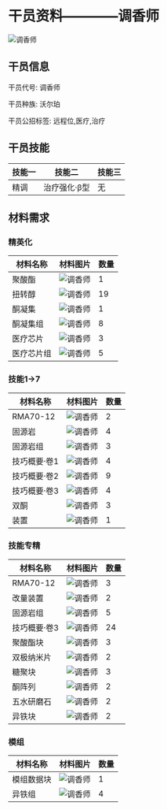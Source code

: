 # 干员资料————调香师

![调香师](./oprImages/调香师.png)

## 干员信息

干员代号: 调香师

干员种族: 沃尔珀

干员公招标签: 远程位,医疗,治疗

## 干员技能

| 技能一       | 技能二   | 技能三 |
| ------------ | -------- | ------ |
| 精调 | 治疗强化·β型 | 无 |

## 材料需求

### 精英化

| 材料名称      | 材料图片 | 数量  |
|---------|---------|-----|
| 聚酸酯 | ![调香师](./matIcons/聚酸酯.png)  |   1  |
| 扭转醇 | ![调香师](./matIcons/扭转醇.png)  |   19  |
| 酮凝集 | ![调香师](./matIcons/酮凝集.png)  |   1  |
| 酮凝集组 | ![调香师](./matIcons/酮凝集组.png)  |   8  |
| 医疗芯片 | ![调香师](./matIcons/医疗芯片.png)  |   3  |
| 医疗芯片组 | ![调香师](./matIcons/医疗芯片组.png)  |   5  |

### 技能1→7

| 材料名称      | 材料图片 | 数量  |
|---------|---------|-----|
| RMA70-12 | ![调香师](./matIcons/RMA70-12.png)  |   2  |
| 固源岩 | ![调香师](./matIcons/固源岩.png)  |   4  |
| 固源岩组 | ![调香师](./matIcons/固源岩组.png)  |   3  |
| 技巧概要·卷1 | ![调香师](./matIcons/技巧概要·卷1.png)  |   4  |
| 技巧概要·卷2 | ![调香师](./matIcons/技巧概要·卷2.png)  |   9  |
| 技巧概要·卷3 | ![调香师](./matIcons/技巧概要·卷3.png)  |   4  |
| 双酮 | ![调香师](./matIcons/双酮.png)  |   3  |
| 装置 | ![调香师](./matIcons/装置.png)  |   1  |

### 技能专精

| 材料名称      | 材料图片 | 数量  |
|---------|---------|-----|
| RMA70-12 | ![调香师](./matIcons/RMA70-12.png)  |   3  |
| 改量装置 | ![调香师](./matIcons/改量装置.png)  |   2  |
| 固源岩组 | ![调香师](./matIcons/固源岩组.png)  |   5  |
| 技巧概要·卷3 | ![调香师](./matIcons/技巧概要·卷3.png)  |   24  |
| 聚酸酯块 | ![调香师](./matIcons/聚酸酯块.png)  |   3  |
| 双极纳米片 | ![调香师](./matIcons/双极纳米片.png)  |   2  |
| 糖聚块 | ![调香师](./matIcons/糖聚块.png)  |   3  |
| 酮阵列 | ![调香师](./matIcons/酮阵列.png)  |   2  |
| 五水研磨石 | ![调香师](./matIcons/五水研磨石.png)  |   2  |
| 异铁块 | ![调香师](./matIcons/异铁块.png)  |   2  |

### 模组

| 材料名称      | 材料图片 | 数量  |
|---------|---------|-----|
| 模组数据块 | ![调香师](./暂无材料图片)  |   1  |
| 异铁组 | ![调香师](./matIcons/异铁组.png)  |   4  |
